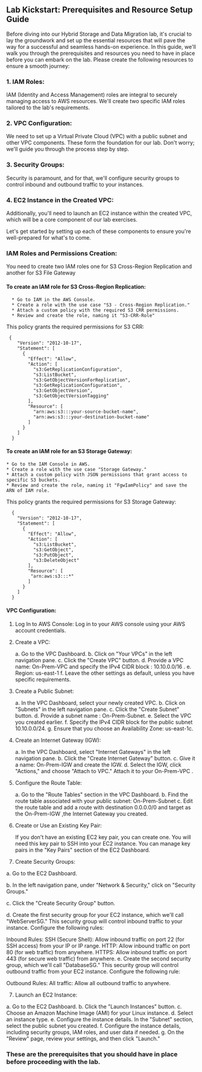 ## Lab Kickstart: Prerequisites and Resource Setup Guide

Before diving into our Hybrid Storage and Data Migration lab, it's crucial to lay the groundwork and set up the essential resources that will pave the way for a successful and seamless hands-on experience. In this guide, we'll walk you through the prerequisites and resources you need to have in place before you can embark on the lab. Please create the following resources to ensure a smooth journey:

### 1. IAM Roles:
IAM (Identity and Access Management) roles are integral to securely managing access to AWS resources. We'll create two specific IAM roles tailored to the lab's requirements.

### 2. VPC Configuration:

We need to set up a Virtual Private Cloud (VPC) with a public subnet and other VPC components. These form the foundation for our lab. Don't worry; we'll guide you through the process step by step.

### 3. Security Groups:
Security is paramount, and for that, we'll configure security groups to control inbound and outbound traffic to your instances.

### 4. EC2 Instance in the Created VPC:
Additionally, you'll need to launch an EC2 instance within the created VPC, which will be a core component of our lab exercises.

Let's get started by setting up each of these components to ensure you're well-prepared for what's to come.



### IAM Roles and Permissions Creation:

   You need to create two IAM roles one for S3 Cross-Region Replication and another for S3 File Gateway

   #### To create an IAM role for S3 Cross-Region Replication:

      * Go to IAM in the AWS Console.
      * Create a role with the use case "S3 - Cross-Region Replication."
      * Attach a custom policy with the required S3 CRR permissions.
      * Review and create the role, naming it "S3-CRR-Role"

   This policy grants the required permissions for S3 CRR:
   
     {
        "Version": "2012-10-17",
        "Statement": [
          {
            "Effect": "Allow",
            "Action": [
              "s3:GetReplicationConfiguration",
              "s3:ListBucket",
              "s3:GetObjectVersionForReplication",
              "s3:GetReplicationConfiguration",
              "s3:GetObjectVersion",
              "s3:GetObjectVersionTagging"
            ],
            "Resource": [
              "arn:aws:s3:::your-source-bucket-name",
              "arn:aws:s3:::your-destination-bucket-name"
            ]
          }
        ]
      }


 #### To create an IAM role for an S3 Storage Gateway:

    * Go to the IAM Console in AWS.
    * Create a role with the use case "Storage Gateway."
    * Attach a custom policy with JSON permissions that grant access to specific S3 buckets.
    * Review and create the role, naming it "FgwIamPolicy" and save the ARN of IAM role.
    
 This policy grants the required permissions for S3 Storage Gateway:
 
      {
        "Version": "2012-10-17",
        "Statement": [
          {
            "Effect": "Allow",
            "Action": [
              "s3:ListBucket",
              "s3:GetObject",
              "s3:PutObject",
              "s3:DeleteObject"
            ],
            "Resource": [
             "arn:aws:s3:::*"
            ]
          }
        ]
      }


#### VPC Configuration: 

   1. Log In to AWS Console:
   Log in to your AWS console using your AWS account credentials.

   2. Create a VPC:

      a. Go to the VPC Dashboard.
      b. Click on "Your VPCs" in the left navigation pane.
      c. Click the "Create VPC" button.
      d. Provide a VPC name: On-Prem-VPC and specify the IPv4 CIDR block : 10.10.0.0/16 .
      e. Region: us-east-1
      f. Leave the other settings as default, unless you have specific requirements.

   4. Create a Public Subnet:

      a. In the VPC Dashboard, select your newly created VPC.
      b. Click on "Subnets" in the left navigation pane.
      c. Click the "Create Subnet" button.
      d. Provide a subnet name : On-Prem-Subnet.
      e. Select the VPC you created earlier.
      f. Specify the IPv4 CIDR block for the public subnet 10.10.0.0/24.
      g. Ensure that you choose an Availability Zone: us-east-1c.

   5. Create an Internet Gateway (IGW):

      a. In the VPC Dashboard, select "Internet Gateways" in the left navigation pane.
      b. Click the "Create Internet Gateway" button.
      c. Give it a name: On-Prem-IGW  and create the IGW.
      d. Select the IGW, click "Actions," and choose "Attach to VPC." Attach it to your On-Prem-VPC .

   6. Configure the Route Table:

      a. Go to the "Route Tables" section in the VPC Dashboard.
      b. Find the route table associated with your public subnet: On-Prem-Subnet
      c. Edit the route table and add a route with destination 0.0.0.0/0 and target as the On-Prem-IGW ,the Internet Gateway you created.








   7. Create or Use an Existing Key Pair:

      If you don't have an existing EC2 key pair, you can create one. You will need this key pair to SSH into your EC2 instance. You can manage key        pairs in the "Key Pairs" section of the EC2 Dashboard.

   5. Create Security Groups:

a. Go to the EC2 Dashboard.

b. In the left navigation pane, under "Network & Security," click on "Security Groups."

c. Click the "Create Security Group" button.

d. Create the first security group for your EC2 instance, which we'll call "WebServerSG." This security group will control inbound traffic to your instance. Configure the following rules:

Inbound Rules:
SSH (Secure Shell): Allow inbound traffic on port 22 (for SSH access) from your IP or IP range.
HTTP: Allow inbound traffic on port 80 (for web traffic) from anywhere.
HTTPS: Allow inbound traffic on port 443 (for secure web traffic) from anywhere.
e. Create the second security group, which we'll call "DatabaseSG." This security group will control outbound traffic from your EC2 instance. Configure the following rule:

Outbound Rules:
All traffic: Allow all outbound traffic to anywhere.

7. Launch an EC2 Instance:

a. Go to the EC2 Dashboard.
b. Click the "Launch Instances" button.
c. Choose an Amazon Machine Image (AMI) for your Linux instance.
d. Select an instance type.
e. Configure the instance details. In the "Subnet" section, select the public subnet you created.
f. Configure the instance details, including security groups, IAM roles, and user data if needed.
g. On the "Review" page, review your settings, and then click "Launch."



### These are the prerequisites that you should have in place before proceeding with the lab.


